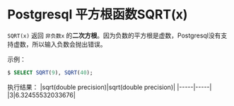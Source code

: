 # Postgresql 平方根函数SQRT(x)

`SQRT(x)` 返回 `非负数x` 的**二次方根**。因为负数的平方根是虚数，Postgresql没有支持虚数，所以输入负数会抛出错误。

示例：

``` sql
$ SELECT SQRT(9), SQRT(40);
```

执行结果：
|sqrt(double precision)|sqrt(double precision)|
|-----|-----|
|3|6.32455532033676|
